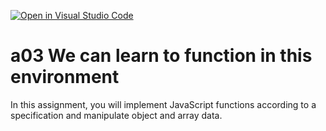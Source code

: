 [![Open in Visual Studio Code](https://classroom.github.com/assets/open-in-vscode-f059dc9a6f8d3a56e377f745f24479a46679e63a5d9fe6f495e02850cd0d8118.svg)](https://classroom.github.com/online_ide?assignment_repo_id=6342763&assignment_repo_type=AssignmentRepo)
# a03 We can learn to function in this environment
In this assignment, you will implement JavaScript functions according to a specification and manipulate object and array data.
